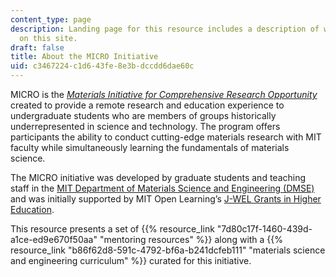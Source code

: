 ```yaml
---
content_type: page
description: Landing page for this resource includes a description of what is contained
  on this site.
draft: false
title: About the MICRO Initiative
uid: c3467224-c1d6-43fe-8e3b-dccdd6dae60c
---
```

MICRO is the [*Materials Initiative for Comprehensive Research Opportunity*](https://micro.mit.edu/) created to provide a remote research and education experience to undergraduate students who are members of groups historically underrepresented in science and technology. The program offers participants the ability to conduct cutting-edge materials research with MIT faculty while simultaneously learning the fundamentals of materials science.

The MICRO initiative was developed by graduate students and teaching staff in the [MIT Department of Materials Science and Engineering (DMSE)](https://dmse.mit.edu/) and was initially supported by MIT Open Learning’s [J-WEL Grants in Higher Education](https://jwel.mit.edu/j-wel-grants-higher-education-innovation-2021).

This resource presents a set of {{% resource_link "7d80c17f-1460-439d-a1ce-ed9e670f50aa" "mentoring resources" %}} along with a {{% resource_link "b86f62d8-591c-4792-bf6a-b241dcfeb111" "materials science and engineering curriculum" %}} curated for this initiative.